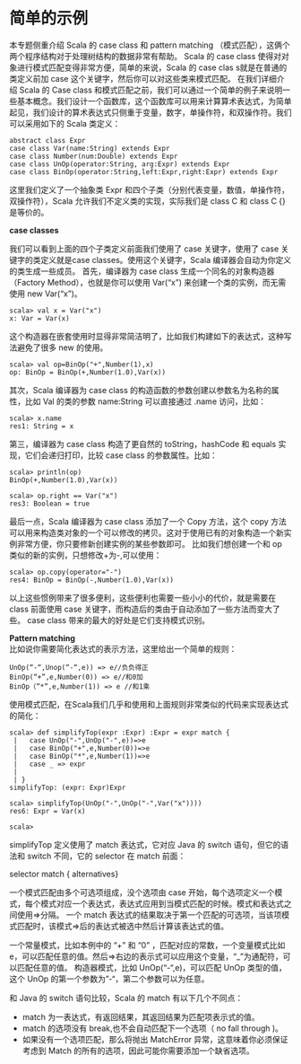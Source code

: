 # 简单的示例
本专题侧重介绍 Scala 的 case class 和 pattern matching （模式匹配），这俩个两个程序结构对于处理树结构的数据非常有帮助。 Scala 的 case class 使得对对象进行模式匹配变得非常方便，简单的来说，Scala 的 case clas s就是在普通的类定义前加 case 这个关键字，然后你可以对这些类来模式匹配。
在我们详细介绍 Scala 的 Case class 和模式匹配之前，我们可以通过一个简单的例子来说明一些基本概念。我们设计一个函数库，这个函数库可以用来计算算术表达式，为简单起见，我们设计的算术表达式只侧重于变量，数字，单操作符，和双操作符。我们可以采用如下的 Scala 类定义：

    abstract class Expr
    case class Var(name:String) extends Expr
    case class Number(num:Double) extends Expr
    case class UnOp(operator:String, arg:Expr) extends Expr
    case class BinOp(operator:String,left:Expr,right:Expr) extends Expr


这里我们定义了一个抽象类 Expr 和四个子类（分别代表变量，数值，单操作符，双操作符），Scala 允许我们不定义类的实现，实际我们是 class C 和 class C {} 是等价的。

**case classes**

我们可以看到上面的四个子类定义前面我们使用了 case 关键字，使用了 case 关键字的类定义就是case classes。使用这个关键字，Scala 编译器会自动为你定义的类生成一些成员。
 首先，编译器为 case class 生成一个同名的对象构造器（Factory Method），也就是你可以使用 Var(“x”) 来创建一个类的实例，而无需使用 new Var(“x”)。

    scala> val x = Var("x")
    x: Var = Var(x)

这个构造器在嵌套使用时显得非常简洁明了，比如我们构建如下的表达式，这种写法避免了很多 new 的使用。

    scala> val op=BinOp("+",Number(1),x)
    op: BinOp = BinOp(+,Number(1.0),Var(x))

其次，Scala 编译器为 case class 的构造函数的参数创建以参数名为名称的属性，比如 Val 的类的参数 name:String 可以直接通过 .name 访问，比如：

    scala> x.name
    res1: String = x

第三，编译器为 case class 构造了更自然的 toString，hashCode 和 equals 实现，它们会递归打印，比较 case class 的参数属性。比如：

    scala> println(op)
    BinOp(+,Number(1.0),Var(x))
    
    scala> op.right == Var("x")
    res3: Boolean = true

最后一点，Scala 编译器为 case class 添加了一个 Copy 方法，这个 copy 方法可以用来构造类对象的一个可以修改的拷贝。这对于使用已有的对象构造一个新实例非常方便，你只要修新创建实例的某些参数即可。
比如我们想创建一个和 op 类似的新的实例，只想修改+为-,可以使用：

    scala> op.copy(operator="-")
    res4: BinOp = BinOp(-,Number(1.0),Var(x))

以上这些惯例带来了很多便利，这些便利也需要一些小小的代价，就是需要在 class 前面使用 case 关键字，而构造后的类由于自动添加了一些方法而变大了些。 case class 带来的最大的好处是它们支持模式识别。

**Pattern matching**  
比如说你需要简化表达式的表示方法，这里给出一个简单的规则：

    UnOp(“-“,Unop(“-“,e)) => e//负负得正  
    BinOp(“+”,e,Number(0)) => e//和0加  
    BinOp（”*”,e,Number(1)) => e //和1乘  

使用模式匹配，在Scala我们几乎和使用和上面规则非常类似的代码来实现表达式的简化：   

    scala> def simplifyTop(expr :Expr) :Expr = expr match {
     |   case UnOp("-",UnOp("-",e))=>e
     |   case BinOp("+",e,Number(0))=>e
     |   case BinOp("*",e,Number(1))=>e
     |   case _ => expr
     | 
     | }
    simplifyTop: (expr: Expr)Expr
    
    scala> simplifyTop(UnOp("-",UnOp("-",Var("x"))))
    res6: Expr = Var(x)
    
    scala> 


simplifyTop 定义使用了 match 表达式，它对应 Java 的 switch 语句，但它的语法和 switch 不同，它的 selector 在 match 前面：

selector match { alternatives}

一个模式匹配由多个可选项组成，没个选项由 case 开始，每个选项定义一个模式，每个模式对应一个表达式，表达式应用到当模式匹配的时候。模式和表达式之间使用=>分隔。
 一个 match 表达式的结果取决于第一个匹配的可选项，当该项模式匹配时，该模式=>后的表达式被选中然后计算该表达式的值。  

 一个常量模式，比如本例中的 “+” 和 “0” ，匹配对应的常数，一个变量模式比如 e，可以匹配任意的值。然后=>右边的表示式可以应用这个变量，“_”为通配符，可以匹配任意的值。
 构造器模式，比如 UnOp(“-“,e)，可以匹配 UnOp 类型的值，这个 UnOp 的第一个参数为”-“，第二个参数可以为任意。

和 Java 的 switch 语句比较，Scala 的 match 有以下几个不同点：



- match 为一表达式，有返回结果，其返回结果为匹配项表示式的值。  
-  match 的选项没有 break,也不会自动匹配下一个选项（ no fall through )。  
-  如果没有一个选项匹配，那么将抛出 MatchError 异常，这意味着你必须保证考虑到 Match 的所有的选项，因此可能你需要添加一个缺省选项。  
